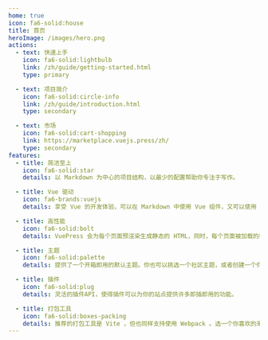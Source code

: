 ```yaml
---
home: true
icon: fa6-solid:house
title: 首页
heroImage: /images/hero.png
actions:
  - text: 快速上手
    icon: fa6-solid:lightbulb
    link: /zh/guide/getting-started.html
    type: primary

  - text: 项目简介
    icon: fa6-solid:circle-info
    link: /zh/guide/introduction.html
    type: secondary

  - text: 市场
    icon: fa6-solid:cart-shopping
    link: https://marketplace.vuejs.press/zh/
    type: secondary
features:
  - title: 简洁至上
    icon: fa6-solid:star
    details: 以 Markdown 为中心的项目结构，以最少的配置帮助你专注于写作。

  - title: Vue 驱动
    icon: fa6-brands:vuejs
    details: 享受 Vue 的开发体验，可以在 Markdown 中使用 Vue 组件，又可以使用 Vue 来开发自定义主题。

  - title: 高性能
    icon: fa6-solid:bolt
    details: VuePress 会为每个页面预渲染生成静态的 HTML，同时，每个页面被加载的时候，将作为 SPA 运行。

  - title: 主题
    icon: fa6-solid:palette
    details: 提供了一个开箱即用的默认主题。你也可以挑选一个社区主题，或者创建一个你自己的主题。

  - title: 插件
    icon: fa6-solid:plug
    details: 灵活的插件API，使得插件可以为你的站点提供许多即插即用的功能。

  - title: 打包工具
    icon: fa6-solid:boxes-packing
    details: 推荐的打包工具是 Vite ，但也同样支持使用 Webpack 。选一个你喜欢的来使用吧！
---
```

